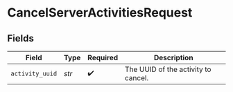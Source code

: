 # CancelServerActivitiesRequest


## Fields

| Field                               | Type                                | Required                            | Description                         |
| ----------------------------------- | ----------------------------------- | ----------------------------------- | ----------------------------------- |
| `activity_uuid`                     | *str*                               | :heavy_check_mark:                  | The UUID of the activity to cancel. |